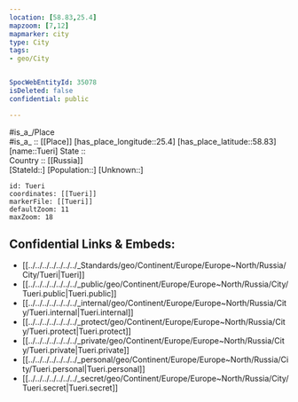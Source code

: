 ```yaml
---
location: [58.83,25.4] 
mapzoom: [7,12] 
mapmarker: city 
type: City
tags:
- geo/City


SpocWebEntityId: 35078
isDeleted: false
confidential: public

---
```

#is_a_/Place  
#is_a_ :: [[Place]] 
[has_place_longitude::25.4] 
[has_place_latitude::58.83] 
[name::Tueri] 
State ::  
Country :: [[Russia]]  
[StateId::] 
[Population::] 
[Unknown::] 


```leaflet
id: Tueri
coordinates: [[Tueri]] 
markerFile: [[Tueri]] 
defaultZoom: 11 
maxZoom: 18
```


## Confidential Links & Embeds: 
- [[../../../../../../../_Standards/geo/Continent/Europe/Europe~North/Russia/City/Tueri|Tueri]] 
- [[../../../../../../../_public/geo/Continent/Europe/Europe~North/Russia/City/Tueri.public|Tueri.public]] 
- [[../../../../../../../_internal/geo/Continent/Europe/Europe~North/Russia/City/Tueri.internal|Tueri.internal]] 
- [[../../../../../../../_protect/geo/Continent/Europe/Europe~North/Russia/City/Tueri.protect|Tueri.protect]] 
- [[../../../../../../../_private/geo/Continent/Europe/Europe~North/Russia/City/Tueri.private|Tueri.private]] 
- [[../../../../../../../_personal/geo/Continent/Europe/Europe~North/Russia/City/Tueri.personal|Tueri.personal]] 
- [[../../../../../../../_secret/geo/Continent/Europe/Europe~North/Russia/City/Tueri.secret|Tueri.secret]] 
